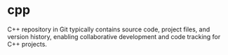 # cpp
C++ repository in Git typically contains source code, project files, and version history, enabling collaborative development and code tracking for C++ projects.
